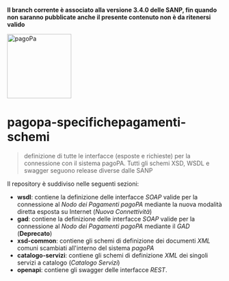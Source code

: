 
**Il branch corrente è associato alla versione 3.4.0 delle SANP, fin quando non saranno pubblicate anche il presente contenuto non è da ritenersi valido**

<img width="150px"  src="https://www.pagopa.gov.it/assets/images/pagopa-logo.png" title="pagoPa" alt="pagoPa">

# pagopa-specifichepagamenti-schemi
> definizione di tutte le interfacce (esposte e richieste) per la connessione con il sistema pagoPA.
> Tutti gli schemi XSD, WSDL e swagger seguono release diverse dalle SANP

Il repository è suddiviso nelle seguenti sezioni:

* **wsdl**: contiene la definizione delle interfacce _SOAP_ valide per la connessione al _Nodo dei Pagamenti pagoPA_ 
mediante la nuova modalità diretta esposta su Internet (_Nuova Connettività_)
* **gad**: contiene la definizione delle interfacce _SOAP_ valide per la connessione al _Nodo dei Pagamenti pagoPA_ mediante
il _GAD_ (**Deprecato**)
* **xsd-common**: contiene gli schemi di definizione dei documenti _XML_ comuni scambiati all'interno del sistema _pagoPA_
* **catalogo-servizi**: contiene gli schemi di definizione _XML_ dei singoli servizi a catalogo (_Catalogo Servizi_) 
* **openapi**: contiene gli swagger delle interfacce _REST_.